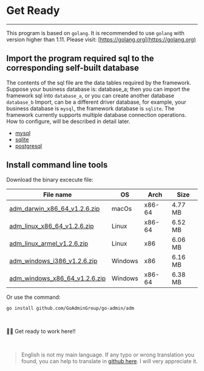 # Get Ready
---

This program is based on ```golang```. It is recommended to use ```golang``` with version higher than 1.11. Please visit: [https://golang.org](https://golang.org)

## Import the program required sql to the corresponding self-built database

The contents of the sql file are the data tables required by the framework. Suppose your business database is: database_a; then you can import the framework sql into ```database_a```, or you can create another database ```database_b``` Import, can be a different driver database, for example, your business database is ```mysql```, the framework database is ```sqlite```. The framework currently supports multiple database connection operations. How to configure, will be described in detail later.

- [mysql](https://raw.githubusercontent.com/GoAdminGroup/go-admin/master/data/admin.sql)
- [sqlite](https://raw.githubusercontent.com/GoAdminGroup/go-admin/master/data/admin.db)
- [postgresql](https://raw.githubusercontent.com/GoAdminGroup/go-admin/master/data/admin.pgsql)

## Install command line tools

Download the binary excecute file: 

|  File name   | OS  | Arch  | Size  |
|  ----  | ----  | ----  |----  |
| [adm_darwin_x86_64_v1.2.6.zip](http://file.go-admin.cn/go_admin/cli/v1_2_6/adm_darwin_x86_64_v1.2.6.zip)  | macOs | x86-64 | 4.77 MB
| [adm_linux_x86_64_v1.2.6.zip](http://file.go-admin.cn/go_admin/cli/v1_2_6/adm_linux_x86_64_v1.2.6.zip)  | Linux | x86-64   | 6.52 MB
| [adm_linux_armel_v1.2.6.zip](http://file.go-admin.cn/go_admin/cli/v1_2_6/adm_linux_armel_v1.2.6.zip)  | Linux | x86   | 6.06 MB
| [adm_windows_i386_v1.2.6.zip](http://file.go-admin.cn/go_admin/cli/v1_2_6/adm_windows_i386_v1.2.6.zip)  | Windows | x86  |6.16 MB
| [adm_windows_x86_64_v1.2.6.zip](http://file.go-admin.cn/go_admin/cli/v1_2_6/adm_windows_x86_64_v1.2.6.zip)  | Windows | x86-64   |6.38 MB


Or use the command:

```
go install github.com/GoAdminGroup/go-admin/adm
```

<br>

🍺🍺 Get ready to work here!!

<br>

> English is not my main language. If any typo or wrong translation you found, you can help to translate in [github here](https://github.com/GoAdminGroup/docs). I will very appreciate it.


